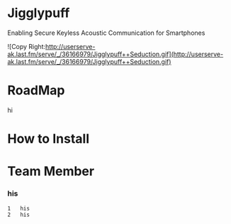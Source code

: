 Jigglypuff
==========

Enabling Secure Keyless Acoustic Communication for Smartphones

![Copy Right:http://userserve-ak.last.fm/serve/_/36166979/Jigglypuff++Seduction.gif](http://userserve-ak.last.fm/serve/_/36166979/Jigglypuff++Seduction.gif)

# RoadMap
hi
# How to Install



# Team Member

### his

	1	his
	2	his

